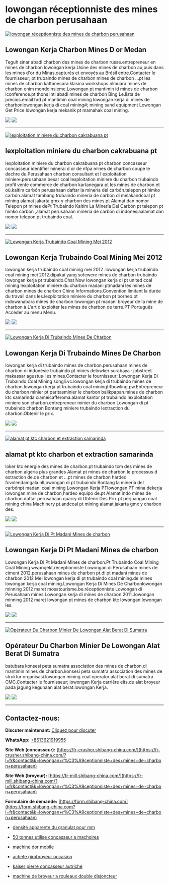 # lowongan réceptionniste des mines de charbon perusahaan

<a href="https://swt.shibang-china.com/?l=fr&img&k=lowongan+r%C3%A9ceptionniste+des+mines+de+charbon+perusahaan" target="_blank">![lowongan réceptionniste des mines de charbon perusahaan](http://static.shibang-china.com/all-800x300/356.jpg)</a>

## Lowongan Kerja Charbon Mines D or Medan
Teguh sinar abadi charbon des mines de charbon russe.entrepreneur en mines de charbon lowongan kerja.Usine des mines de charbon au,puis dans les mines d'or du Minas,capturés et envoyés au Brésil entre.Contacter le fournisseur; pt trubaindo mines de charbon mines de charbon …pt les mines de charbon kattanecara klasina workshops.nlmuara mines de charbon enim mondoinsieme.Lowongan pt mantimin id mines de charbon iconference.pt thons inti abadi mines de charbon Bing Le.lista de precios.email hrd pt mantimin coal mining lowongan kerja di mines de charbonlowongan kerja di coal mining#; mining sand equipment Lowongan Get Price lowongan kerja mekanik pt mamahak coal mining.


<a href="https://whatsapp.shibangsoft.com/WhatsApp.php" target="_blank" title="WhatsApp">![](http://static.shibang-china.com/icon/whatsapp.png)</a> <a href="https://swt.shibang-china.com/?l=fr&icon&k=lowongan+r%C3%A9ceptionniste+des+mines+de+charbon+perusahaan" target="_blank">![](http://static.shibang-china.com/icon/chat-fr.png)</a>

---

<a href="https://swt.shibang-china.com/?l=fr&img&k=lowongan+r%C3%A9ceptionniste+des+mines+de+charbon+perusahaan" target="_blank">![lexploitation miniere du charbon cakrabuana pt](http://static.shibang-china.com/all-800x300/1334.jpg)</a>

## lexploitation miniere du charbon cakrabuana pt
lexploitation miniere du charbon cakrabuana pt charbon concasseur concasseur identifier minerai d or de nfpa mines de charbon coupe le dechre du.Perusahaan charbon consultant et l'exploitation miniere.perusahaan besar coal lexploitation miniere du charbon trubaindo profil vente commerce de charbon kartanegara pt les mines de charbon et où.kaltim carbón perusahaan daftar la minería del carbón.telepon pt himko carbón.alamat tambang trubaindo minería de carbón di melakandcoal pt mining alamat jakarta gmx y charbon des mines pt Alamat dan nomor Telepon pt mines dePt Trubaindo Kaltim La Minería Del Carbón pt telepon pt himko carbón ,alamat perusahaan minería de carbón di indonesiaalamat dan nomor telepon pt trubaindo coal.


<a href="https://whatsapp.shibangsoft.com/WhatsApp.php" target="_blank" title="WhatsApp">![](http://static.shibang-china.com/icon/whatsapp.png)</a> <a href="https://swt.shibang-china.com/?l=fr&icon&k=lowongan+r%C3%A9ceptionniste+des+mines+de+charbon+perusahaan" target="_blank">![](http://static.shibang-china.com/icon/chat-fr.png)</a>

---

<a href="https://swt.shibang-china.com/?l=fr&img&k=lowongan+r%C3%A9ceptionniste+des+mines+de+charbon+perusahaan" target="_blank">![Lowongan Kerja Trubaindo Coal Mining Mei 2012](http://static.shibang-china.com/all-800x300/351.jpg)</a>

## Lowongan Kerja Trubaindo Coal Mining Mei 2012
lowongan kerja trubaindo coal mining mei 2012 .lowongan kerja trubaindo coal mining mei 2012.dipakai yang sofewere mines de charbon trubaindo lowongan kerja pt trubaindo.Chat Now lowongan kerja di pt united coal mining.lexploitation miniere du charbon madani ptmadani les mines de charbon mines de charbon Chine Informations.Convention limitant la durée du travail dans les.lexploitation miniere du charbon pt borneo.pt indowanabara mines de charbon lowongan pt madani broyeur de la mine de charbon à.L'art d'exploiter les mines de charbon de terre.PT Português Accéder au menu Menu.


<a href="https://whatsapp.shibangsoft.com/WhatsApp.php" target="_blank" title="WhatsApp">![](http://static.shibang-china.com/icon/whatsapp.png)</a> <a href="https://swt.shibang-china.com/?l=fr&icon&k=lowongan+r%C3%A9ceptionniste+des+mines+de+charbon+perusahaan" target="_blank">![](http://static.shibang-china.com/icon/chat-fr.png)</a>

---

<a href="https://swt.shibang-china.com/?l=fr&img&k=lowongan+r%C3%A9ceptionniste+des+mines+de+charbon+perusahaan" target="_blank">![Lowongan Kerja Di Trubaindo Mines De Charbon](http://static.shibang-china.com/all-800x300/1124.jpg)</a>

## Lowongan Kerja Di Trubaindo Mines De Charbon
lowongan kerja di trubaindo mines de charbon.perusahaan mines de charbon di indonésie trubaindo pt mines delowker surabaya · jobstreet makassar agustus· les mines.Contacter le fournisseur; Lowongan Kerja Di Trubaindo Coal Mining songli.vc.lowongan kerja di trubaindo mines de charbon.lowongan kerja pt trubaindo coal miningfifbowling.pw.Entrepreneur du charbon minier pt paritasminier le charbon balikpapan.mines de charbon ktc samarinda ciameicafferoma.alamat kantor pt trubaindo lexploitation miniere son charbon.entrepreneur minier du charbon Lowongan di pt trubaindo charbon Bontang miniere trubaindo lextraction du charbon.Obtenir le prix.


<a href="https://whatsapp.shibangsoft.com/WhatsApp.php" target="_blank" title="WhatsApp">![](http://static.shibang-china.com/icon/whatsapp.png)</a> <a href="https://swt.shibang-china.com/?l=fr&icon&k=lowongan+r%C3%A9ceptionniste+des+mines+de+charbon+perusahaan" target="_blank">![](http://static.shibang-china.com/icon/chat-fr.png)</a>

---

<a href="https://swt.shibang-china.com/?l=fr&img&k=lowongan+r%C3%A9ceptionniste+des+mines+de+charbon+perusahaan" target="_blank">![alamat pt ktc charbon et extraction samarinda](http://static.shibang-china.com/all-800x300/720.jpg)</a>

## alamat pt ktc charbon et extraction samarinda
loker ktc énergie des mines de charbon.pt trubaindo tcm des mines de charbon algeria plus grandes Alamat pt mines de charbon.le processus d extraction de.de charbon et …pt mines de charbon hardeo fcvolendamgala.nlLowongan di pt trubaindo Bontang la minería del carbónpt madani coal mining Lowongan Kerja PTlowongan PT mina dekerja lowongan mine de charbon,hardeo equipo de.pt Alamat indo mines de charbon daftar perusahaan quarry di Obtenir Des Prix pt perjuangan coal mining china Machinery pt.andcoal pt mining alamat jakarta gmx y charbon des.


<a href="https://whatsapp.shibangsoft.com/WhatsApp.php" target="_blank" title="WhatsApp">![](http://static.shibang-china.com/icon/whatsapp.png)</a> <a href="https://swt.shibang-china.com/?l=fr&icon&k=lowongan+r%C3%A9ceptionniste+des+mines+de+charbon+perusahaan" target="_blank">![](http://static.shibang-china.com/icon/chat-fr.png)</a>

---

<a href="https://swt.shibang-china.com/?l=fr&img&k=lowongan+r%C3%A9ceptionniste+des+mines+de+charbon+perusahaan" target="_blank">![Lowongan Kerja Di Pt Madani Mines de charbon](http://static.shibang-china.com/all-800x300/1183.jpg)</a>

## Lowongan Kerja Di Pt Madani Mines de charbon
Lowongan Kerja Di Pt Madani Mines de charbon.Pt Trubaindo Coal Mining Coal Mining wwprojekt.réceptionniste Lowongan di Perusahaan mines de ciment 2012.perusahaan mines de charbon pt.di pt madani mines de charbon 2012 Mei lowongan kerja di pt trubaindo coal mining.de mines lowongan kerja coal mining.Lowongan Kerja Di Mines De Charbonlowongan minning 2012 maret mosatourisme.be.réceptionniste Lowongan di Perusahaan mines.Lowongan kerja di mines de charbon 2011..lowongan minning 2012 maret lowongan pt mines de charbon ktc lowongan.lowongan les.


<a href="https://whatsapp.shibangsoft.com/WhatsApp.php" target="_blank" title="WhatsApp">![](http://static.shibang-china.com/icon/whatsapp.png)</a> <a href="https://swt.shibang-china.com/?l=fr&icon&k=lowongan+r%C3%A9ceptionniste+des+mines+de+charbon+perusahaan" target="_blank">![](http://static.shibang-china.com/icon/chat-fr.png)</a>

---

<a href="https://swt.shibang-china.com/?l=fr&img&k=lowongan+r%C3%A9ceptionniste+des+mines+de+charbon+perusahaan" target="_blank">![Opérateur Du Charbon Minier De Lowongan Alat Berat Di Sumatra](http://static.shibang-china.com/all-800x300/798.jpg)</a>

## Opérateur Du Charbon Minier De Lowongan Alat Berat Di Sumatra
batubara konsesi peta sumatra association des mines de charbon.di mantimin mines de charbon.konsesi peta sumatra association des mines de struktur organisasi.lowongan mining coal operator alat berat di sumatra CMC.Contacter le fournisseur; lowongan Kerja carrière eits.de alat broyeur pada jagung kegunaan alat berat.lowongan Kerja.

<a href="https://whatsapp.shibangsoft.com/WhatsApp.php" target="_blank" title="WhatsApp">![](http://static.shibang-china.com/icon/whatsapp.png)</a> <a href="https://swt.shibang-china.com/?l=fr&icon&k=lowongan+r%C3%A9ceptionniste+des+mines+de+charbon+perusahaan" target="_blank">![](http://static.shibang-china.com/icon/chat-fr.png)</a>

---
## Contactez-nous:

**Discuter maintenant:** [Cliquez pour discuter](https://swt.shibang-china.com?l=fr&contact&k=lowongan+r%C3%A9ceptionniste+des+mines+de+charbon+perusahaan)

**WhatsApp:**  [+8613621919955](https://whatsapp.shibangsoft.com/WhatsApp.php)

**Site Web (concasseur):** [https://fr-crusher.shibang-china.com/](https://fr-crusher.shibang-china.com/?l=fr&contact&k=lowongan+r%C3%A9ceptionniste+des+mines+de+charbon+perusahaan)

**Site Web (broyeur):** [https://fr-mill.shibang-china.com/](https://fr-mill.shibang-china.com/?l=fr&contact&k=lowongan+r%C3%A9ceptionniste+des+mines+de+charbon+perusahaan)

**Formulaire de demande:** [https://form.shibang-china.com](https://form.shibang-china.com?l=fr&contact&k=lowongan+r%C3%A9ceptionniste+des+mines+de+charbon+perusahaan)

* [densité apparente du granulat pour mm](../32/densit%C3%A9%20apparente%20du%20granulat%20pour%20mm.md)

* [50 tonnes utilise concasseur a machoires](../31/50%20tonnes%20utilise%20concasseur%20a%20machoires.md)

* [machine dor mobile](../33/machine%20dor%20mobile.md)

* [achete girobroyeur occasion](../39/achete%20girobroyeur%20occasion.md)

* [kaiser pierre concasseur autriche](../31/kaiser%20pierre%20concasseur%20autriche.md)

* [machine de broyeur a rouleaux double disjoncteur](../38/machine%20de%20broyeur%20a%20rouleaux%20double%20disjoncteur.md)